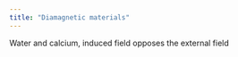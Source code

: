 ```yaml
---
title: "Diamagnetic materials"
---
```

Water and calcium, induced field opposes the external field

